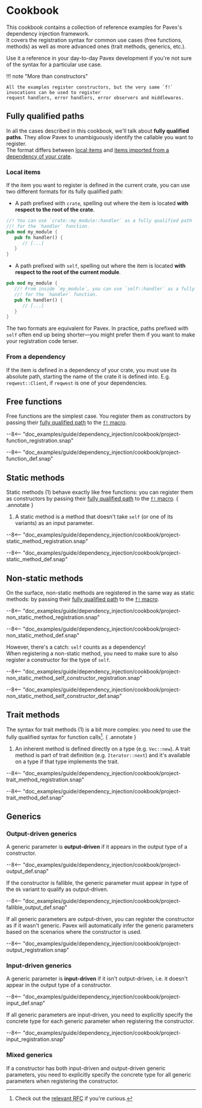 # Cookbook

This cookbook contains a collection of reference examples for Pavex's dependency injection framework.  
It covers the registration syntax for common use cases (free functions, methods) as well as more advanced ones
(trait methods, generics, etc.).

Use it a reference in your day-to-day Pavex development if you're not sure of the syntax for a particular use case.

!!! note "More than constructors"

    All the examples register constructors, but the very same `f!` invocations can be used to register 
    request handlers, error handlers, error observers and middlewares.

## Fully qualified paths

In all the cases described in this cookbook, we'll talk about **fully qualified paths**. 
They allow Pavex to unambiguously identify the callable you want to register.  
The format differs between [local items](#local-items) and [items imported from a dependency of your crate](#from-a-dependency).

### Local items

If the item you want to register is defined in the current crate,
you can use two different formats for its fully qualified path:

- A path prefixed with `crate`, spelling out where the item is located **with respect to the root of the crate**.
```rust
//! You can use `crate::my_module::handler` as a fully qualified path
//! for the `handler` function.
pub mod my_module {
   pub fn handler() {
      // [...]
   }
}
```
- A path prefixed with `self`, spelling out where the item is located **with respect to the root of the current module**.
```rust
pub mod my_module {
   //! From inside `my_module`, you can use `self::handler` as a fully qualified path
   //! for the `handler` function.
   pub fn handler() {
      // [...]
   }
}
```

The two formats are equivalent for Pavex.
In practice,
paths prefixed with `self` often end up being shorter—you might prefer them if you want to make your registration code terser.

### From a dependency

If the item is defined in a dependency of your crate, you must use its absolute path, starting the name of 
the crate it is defined into. E.g. `reqwest::Client`, if `reqwest` is one of your dependencies.

## Free functions

Free functions are the simplest case.
You register them as constructors by passing their [fully qualified path] to the [`f!` macro][f!].

--8<-- "doc_examples/guide/dependency_injection/cookbook/project-function_registration.snap"

--8<-- "doc_examples/guide/dependency_injection/cookbook/project-function_def.snap"

## Static methods

Static methods (1) behave exactly like free functions:
you can register them as constructors by passing their [fully qualified path] to the [`f!` macro][f!].
{ .annotate }

1. A static method is a method that doesn't take `self` (or one of its variants) as an input parameter.

--8<-- "doc_examples/guide/dependency_injection/cookbook/project-static_method_registration.snap"

--8<-- "doc_examples/guide/dependency_injection/cookbook/project-static_method_def.snap"

## Non-static methods

On the surface, non-static methods are registered in the same way as static methods: 
by passing their [fully qualified path] to the [`f!` macro][f!].

--8<-- "doc_examples/guide/dependency_injection/cookbook/project-non_static_method_registration.snap"

--8<-- "doc_examples/guide/dependency_injection/cookbook/project-non_static_method_def.snap"

However, there's a catch: `self` counts as a dependency!  
When registering a non-static method, you need to make sure to also register a constructor
for the type of `self`.

--8<-- "doc_examples/guide/dependency_injection/cookbook/project-non_static_method_self_constructor_registration.snap"

--8<-- "doc_examples/guide/dependency_injection/cookbook/project-non_static_method_self_constructor_def.snap"

## Trait methods

The syntax for trait methods (1) is a bit more complex: you need to use the fully qualified syntax
for function calls[^ufcs].
{ .annotate }

1. An inherent method is defined directly on a type (e.g. `Vec::new`).
   A trait method is part of trait definition (e.g. `Iterator::next`) and it's available
   on a type if that type implements the trait.

--8<-- "doc_examples/guide/dependency_injection/cookbook/project-trait_method_registration.snap"

--8<-- "doc_examples/guide/dependency_injection/cookbook/project-trait_method_def.snap"


## Generics

### Output-driven generics

A generic parameter is **output-driven** if it appears in the output type of a constructor.  

--8<-- "doc_examples/guide/dependency_injection/cookbook/project-output_def.snap"

If the constructor is fallible, the generic parameter must appear in type of the `Ok` variant to
qualify as output-driven.

--8<-- "doc_examples/guide/dependency_injection/cookbook/project-fallible_output_def.snap"

If all generic parameters are output-driven, you can register the constructor
as if it wasn't generic. Pavex will automatically infer the generic parameters
based on the scenarios where the constructor is used.

--8<-- "doc_examples/guide/dependency_injection/cookbook/project-output_registration.snap"

### Input-driven generics

A generic parameter is **input-driven** if it isn't output-driven, i.e. it doesn't appear in the output type of a 
constructor.  

--8<-- "doc_examples/guide/dependency_injection/cookbook/project-input_def.snap"

If all generic parameters are input-driven, you need to explicitly specify
the concrete type for each generic parameter when registering the constructor.

--8<-- "doc_examples/guide/dependency_injection/cookbook/project-input_registration.snap"

### Mixed generics

If a constructor has both input-driven and output-driven generic parameters,
you need to explicitly specify the concrete type for all generic parameters
when registering the constructor.


[f!]: ../../api_reference/pavex/macro.f!.html
[fully qualified path]: #fully-qualified-paths
[^ufcs]: Check out the [relevant RFC](https://github.com/rust-lang/rfcs/blob/master/text/0132-ufcs.md) if you're curious.